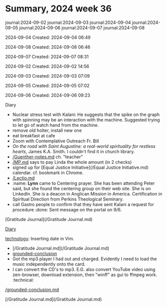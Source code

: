 # Summary, 2024 week 36

journal:2024-09-02
journal:2024-09-03
journal:2024-09-04
journal:2024-09-05
journal:2024-09-06
journal:2024-09-07
journal:2024-09-08

2024-09-04
Created: 2024-09-04 06:49

2024-09-08
Created: 2024-09-08 06:46

2024-09-07
Created: 2024-09-07 08:31

2024-09-02
Created: 2024-09-02 14:56

2024-09-03
Created: 2024-09-03 07:09

2024-09-05
Created: 2024-09-05 07:02

2024-09-06
Created: 2024-09-06 09:23

Diary 
- Nuclear stress test with Kalani: He suggests that the spike on the graph with spinning may be an interaction with the machine. Suggested trying to let go of watch hand from the machine.
- remove old holter, install new one
- eat breakfast at cafe
- Zoom with Contemplative Outreach Fr. Bill
- *On the road with Saint Augustine: a real-world spirituality for restless hearts*, James K.A. Smith. I couldn't find it in church library.
-  [/Guenther-notes.md](/Guenther-notes.md) ch. "teacher"
-  [/MP.md](/MP.md) says to pay Linda the whole amount (in 2 checks)
- signed up for [Equal Justice Initiative](/Equal Justice Initiative.md) calendar. cf. bookmark in Chrome.
- [/Lectio.md](/Lectio.md)
- :name: **Lynn** came to Centering prayer. She has been attending Peter said, but she found the centering group on their web site. She is on LinkedIn. She is a deacon in Anglican Mission in America. Certification in Spiritual Direction from Perkins Theological Seminary.
- call Gastro people to confirm that they have sent Kalani a request for procedure :done: Sent message on the portal on 9/6.

[Gratitude Journal](/Gratitude Journal.md) 

[Diary](/Diary.md) 

[technology](/technology.md): Inserting date in Vim.

- [/Gratitude Journal.md](/Gratitude Journal.md)
- [grounded-conclusion](/grounded-conclusion.md)
- Got the mp3 player I had out and charged. Evidently I need to load the music independently onto the card.
- I can convert the CD's to mp3. E.G. also convert YouTube video using zen-browser, download extension, then "winff" as gui to ffmpeg work. :technical:

[/grounded-conclusion.md](/grounded-conclusion.md)

[/Gratitude Journal.md](/Gratitude Journal.md)

